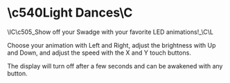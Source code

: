 # \c540Light Dances\C

\lC\c505_Show off your Swadge with your favorite LED animations!_\C\L

Choose your animation with Left and Right, adjust the brightness with Up and Down, and adjust the speed with the X and Y touch buttons.

The display will turn off after a few seconds and can be awakened with any button.

